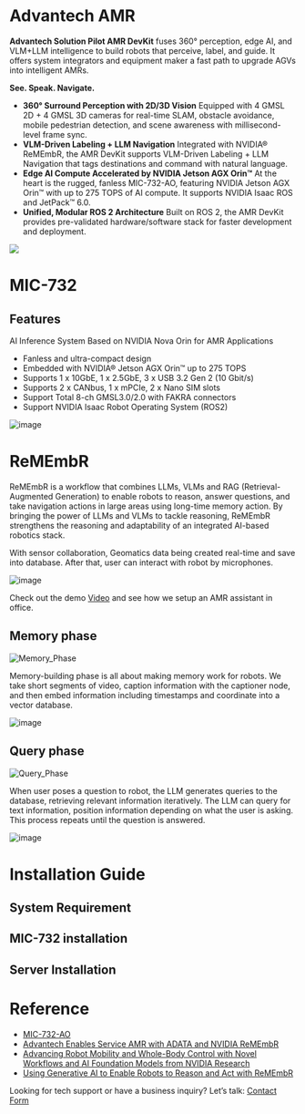 # Advantech AMR

**Advantech Solution Pilot AMR DevKit** fuses 360° perception, edge AI, and VLM+LLM intelligence to build robots that perceive, label, and guide. It offers system integrators and equipment maker a fast path to upgrade AGVs into intelligent AMRs.

**See. Speak. Navigate.**

- **360° Surround Perception with 2D/3D Vision**
Equipped with 4 GMSL 2D + 4 GMSL 3D cameras for real-time SLAM, obstacle avoidance, mobile pedestrian detection, and scene awareness with millisecond-level frame sync.
- **VLM-Driven Labeling + LLM Navigation**
Integrated with NVIDIA® ReMEmbR, the AMR DevKit supports VLM-Driven Labeling + LLM Navigation that tags destinations and command with natural language.
- **Edge AI Compute Accelerated by NVIDIA Jetson AGX Orin™**
At the heart is the rugged, fanless MIC-732-AO, featuring NVIDIA Jetson AGX Orin™ with up to 275 TOPS of AI compute. It supports NVIDIA Isaac ROS and JetPack™ 6.0.
- **Unified, Modular ROS 2 Architecture**
Built on ROS 2, the AMR DevKit provides pre-validated hardware/software stack for faster development and deployment.

<a href="https://youtu.be/jdllfL0ToGg"><img src="./media/images/amr_overview.gif"></a>

# MIC-732
## Features
AI Inference System Based on NVIDIA Nova Orin for AMR Applications

- Fanless and ultra-compact design
- Embedded with NVIDIA® Jetson AGX Orin™ up to 275 TOPS
- Supports 1 x 10GbE, 1 x 2.5GbE, 3 x USB 3.2 Gen 2 (10 Gbit/s)
- Supports 2 x CANbus, 1 x mPCIe, 2 x Nano SIM slots
- Support Total 8-ch GMSL3.0/2.0 with FAKRA connectors
- Support NVIDIA Isaac Robot Operating System (ROS2)

![image](https://github.com/user-attachments/assets/b9e4b16a-96fc-4006-aecd-8d522a5e556a)


# ReMEmbR

ReMEmbR is a workflow that combines LLMs, VLMs and RAG (Retrieval-Augmented Generation) to enable robots to reason, answer questions, and take navigation actions in large areas using long-time memory action. By bringing the power of LLMs and VLMs to tackle reasoning, ReMEmbR strengthens the reasoning and adaptability of an integrated AI-based robotics stack.

With sensor collaboration, Geomatics data being created real-time and save into database. After that, user can interact with robot by microphones.

![image](https://github.com/user-attachments/assets/e39e73d7-e8f4-4aa3-acd7-42e1bf3ccab1)

Check out the demo [Video](https://youtu.be/IyAnNpTZ8q8) and see how we setup an AMR assistant in office. 

## Memory phase

![Memory_Phase](https://github.com/user-attachments/assets/92008880-2cea-47bc-b6d1-00cbb1d2851b)

Memory-building phase is all about making memory work for robots. We take short segments of video, caption information with the captioner node, and then embed information including timestamps and coordinate into a vector database.

![image](https://github.com/user-attachments/assets/4424c6eb-672a-41aa-81af-e5ea2529e268)

## Query phase

![Query_Phase](https://github.com/user-attachments/assets/07966a6b-8b50-479d-b917-3cafcbdad8ab)

When user poses a question to robot, the LLM generates queries to the database, retrieving relevant information iteratively. The LLM can query for text information, position information depending on what the user is asking. This process repeats until the question is answered. 

![image](https://github.com/user-attachments/assets/86620ff0-c322-46cb-9960-3ba447df2408)

# Installation Guide
## System Requirement

## MIC-732 installation

## Server Installation

# Reference
- [MIC-732-AO](https://www.advantech.com/zh-tw/products/965e4edb-fb98-429e-89ed-9a0a8435a7be/mic-732-ao/mod_232b907c-a285-452f-ac0c-28fdadd7d041)
- [Advantech Enables Service AMR with ADATA and NVIDIA ReMEmbR](https://www.advantech.com/en-us/resources/news/advantech-at-gtc-2025-showcasing-cutting-edge-edge-ai-systems-software-innovation-and-ecosystem-partnerships-for-industrial--healthcare-ai#1)
- [Advancing Robot Mobility and Whole-Body Control with Novel Workflows and AI Foundation Models from NVIDIA Research](https://developer.nvidia.com/blog/r2d2-advancing-robot-mobility-whole-body-control-with-ai-from-nvidia-research/)
- [Using Generative AI to Enable Robots to Reason and Act with ReMEmbR](https://developer.nvidia.com/blog/using-generative-ai-to-enable-robots-to-reason-and-act-with-remembr/?linkId=100000291727268&fbclid=IwY2xjawFgnlBleHRuA2FlbQIxMAABHbmgOaT8yNc6oe38kX_gvOSB85J_8tJbao-w1p4rtLY2GTj11lf36M4qIg_aem_YTzEU9oiVql78mXb1lhbWg&ncid=so-face-741088)

Looking for tech support or have a business inquiry? Let’s talk: [Contact Form](https://www.advantech.com/en/form/2bcb7004-44e9-4e70-9ef0-520f326e6141?callback=f51f1493-33ae-43e5-8172-cb8055499ec1)